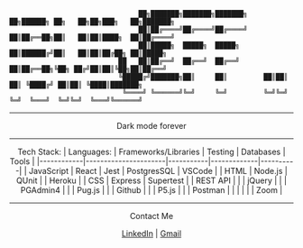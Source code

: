 
         
                                    ██╗███████╗███████╗███████╗    ██╗██████╗ ██╗   ██╗██╗███╗   ██╗███████╗
                                    ██║██╔════╝██╔════╝██╔════╝    ██║██╔══██╗██║   ██║██║████╗  ██║██╔════╝
                                    ██║█████╗  █████╗  █████╗      ██║██████╔╝██║   ██║██║██╔██╗ ██║█████╗  
                               ██   ██║██╔══╝  ██╔══╝  ██╔══╝      ██║██╔══██╗╚██╗ ██╔╝██║██║╚██╗██║██╔══╝  
                               ╚█████╔╝███████╗██║     ██║         ██║██║  ██║ ╚████╔╝ ██║██║ ╚████║███████╗
                                ╚════╝ ╚══════╝╚═╝     ╚═╝         ╚═╝╚═╝  ╚═╝  ╚═══╝  ╚═╝╚═╝  ╚═══╝╚══════╝
     
                                                                             
***
<p align='center'>Dark mode forever</p>

***

<div align='center'>
         
Tech Stack:
| Languages: | Frameworks/Libraries | Testing   | Databases   | Tools    |
|------------|----------------------|-----------|-------------|----------|
| JavaScript | React                | Jest      | PostgresSQL | VSCode   |
| HTML       | Node.js              | QUnit     |             | Heroku   |
| CSS        | Express              | Supertest |             | REST API |
|            | jQuery               |           |             | PGAdmin4 |
|            | Pug.js               |           |             | Github   |
|            | P5.js                |           |             | Postman  |
|            |                      |           |             | Zoom     |

</div>

***

<p align='center'>Contact Me</p>

<p align='center'><a href='https://www.linkedin.com/in/irvinejeff/'>LinkedIn</a> | <a href='mailto:jirvine1212@gmail.com'>Gmail</a> </p>


